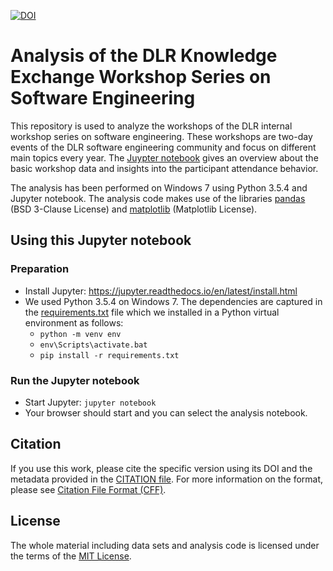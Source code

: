 [![DOI](https://zenodo.org/badge/DOI/10.5281/zenodo.1301033.svg)](https://doi.org/10.5281/zenodo.1301033)

# Analysis of the DLR Knowledge Exchange Workshop Series on Software Engineering
This repository is used to analyze the workshops of the DLR internal workshop series on software
engineering. These workshops are two-day events of the DLR software engineering community and
focus on different main topics every year. The [Juypter notebook](analysis.ipynb) gives an overview
about the basic workshop data and insights into the participant attendance behavior.

The analysis has been performed on Windows 7 using Python 3.5.4 and Jupyter notebook.
The analysis code makes use of the libraries [pandas](https://pandas.pydata.org) (BSD 3-Clause License)
and [matplotlib](https://matplotlib.org) (Matplotlib License). 

## Using this Jupyter notebook

### Preparation
- Install Jupyter: https://jupyter.readthedocs.io/en/latest/install.html
- We used Python 3.5.4 on Windows 7. The dependencies are captured in the [requirements.txt](requirements.txt)
  file which we installed in a Python virtual environment as follows:
    - `python -m venv env`
    - `env\Scripts\activate.bat`
    - `pip install -r requirements.txt`

### Run the Jupyter notebook
- Start Jupyter: `jupyter notebook`
- Your browser should start and you can select the analysis notebook.

## Citation
If you use this work, please cite the specific version using its DOI and the metadata provided in the
[CITATION file](CITATION.cff). For more information on the format, please see [Citation File Format (CFF)](https://citation-file-format.github.io/).

## License
The whole material including data sets and analysis code is licensed under the terms of the
[MIT License](LICENSE).
